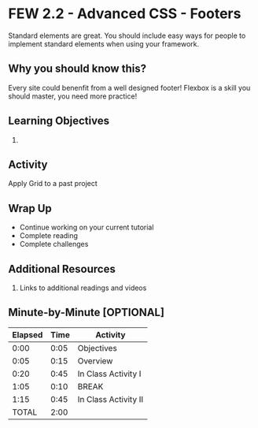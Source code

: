 # FEW 2.2 - Advanced CSS - Footers 

Standard elements are great. You should include easy ways for people to implement standard elements when using your framework. 

## Why you should know this?

Every site could benenfit from a well designed footer! Flexbox is a skill you should master, you need more practice! 

## Learning Objectives 

1. 

## Activity 

Apply Grid to a past project

## Wrap Up

- Continue working on your current tutorial
- Complete reading
- Complete challenges

## Additional Resources

1. Links to additional readings and videos

## Minute-by-Minute [OPTIONAL]

| **Elapsed** | **Time**  | **Activity**              |
| ----------- | --------- | ------------------------- |
| 0:00        | 0:05      | Objectives                |
| 0:05        | 0:15      | Overview                  |
| 0:20        | 0:45      | In Class Activity I       |
| 1:05        | 0:10      | BREAK                     |
| 1:15        | 0:45      | In Class Activity II      |
| TOTAL       | 2:00      |                           |
